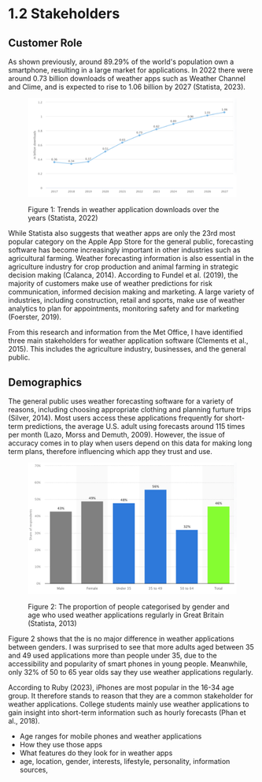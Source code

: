 # 1.2 Stakeholders

## Customer Role

As shown previously, around 89.29% of the world's population own a smartphone, resulting in a large market for applications. In 2022 there were around 0.73 billion downloads of weather apps such as Weather Channel and Clime, and is expected to rise to 1.06 billion by 2027 (Statista, 2023).

<figure><img src="../.gitbook/assets/Downloads of weather forcasting apps (1).png" alt=""><figcaption><p>Figure 1: Trends in weather application downloads over the years (Statista, 2022)</p></figcaption></figure>

While Statista also suggests that weather apps are only the 23rd most popular category on the Apple App Store for the general public, forecasting software has become increasingly important in other industries such as agricultural farming. Weather forecasting information is also essential in the agriculture industry for crop production and animal farming in strategic decision making (Calanca, 2014). According to Fundel et al. (2019), the majority of customers make use of weather predictions for risk communication, informed decision making and marketing. A large variety of industries, including construction, retail and sports, make use of weather analytics to plan for appointments, monitoring safety and for marketing (Foerster, 2019).

From this research and information from the Met Office, I have identified three main stakeholders for weather application software (Clements et al., 2015). This includes the agriculture industry, businesses, and the general public.

## Demographics

The general public uses weather forecasting software for a variety of reasons, including choosing appropriate clothing and planning furture trips (Silver, 2014). Most users access these applications frequently for short-term predictions, the average U.S. adult using forecasts around 115 times per month (Lazo, Morss and Demuth, 2009). However, the issue of accuracy comes in to play when users depend on this data for making long term plans, therefore influencing which app they trust and use.

<figure><img src="../.gitbook/assets/demographics.png" alt=""><figcaption><p>Figure 2: The proportion of people categorised by gender and age who used weather applications regularly in Great Britain (Statista, 2013)</p></figcaption></figure>

Figure 2 shows that the is no major difference in weather applications between genders. I was surprised to see that more adults aged between 35 and 49 used applications more than people under 35, due to the accessibility and popularity of smart phones in young people. Meanwhile, only 32% of 50 to 65 year olds say they use weather applications regularly.&#x20;

According to Ruby (2023), iPhones are most popular in the 16-34 age group. It therefore stands to reason that they are a common stakeholder for weather applications. College students mainly use weather applications to gain insight into short-term information such as hourly forecasts (Phan et al., 2018).

* Age ranges for mobile phones and weather applications
* How they use those apps
* What features do they look for in weather apps
* age, location, gender, interests, lifestyle, personality, information sources,&#x20;
